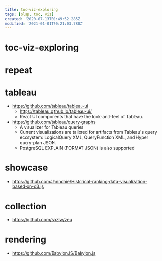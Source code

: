 ```yaml
---
title: toc-viz-exploring
tags: [olap, toc, viz]
created: '2020-07-13T02:49:52.285Z'
modified: '2021-01-01T20:21:03.780Z'
---
```


# toc-viz-exploring

# repeat

# tableau

- https://github.com/tableau/tableau-ui
  - https://tableau.github.io/tableau-ui/
  - React UI components that have the look-and-feel of Tableau.
- https://github.com/tableau/query-graphs
  - A visualizer for Tableau queries
  - Current visualizations are tailored for artifacts from Tableau's query ecosystem: LogicalQuery XML, QueryFunction XML, and Hyper query-plan JSON. 
  - PostgreSQL EXPLAIN (FORMAT JSON) is also supported.

# showcase

- https://github.com/Jannchie/Historical-ranking-data-visualization-based-on-d3.js

# collection

- https://github.com/shzlw/zeu

# rendering

- https://github.com/BabylonJS/Babylon.js

